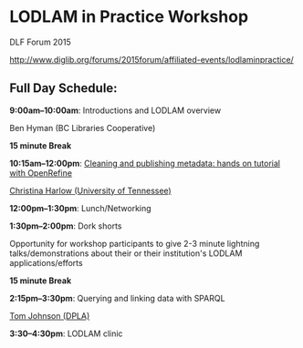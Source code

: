 # LODLAM in Practice Workshop
DLF Forum 2015

http://www.diglib.org/forums/2015forum/affiliated-events/lodlaminpractice/

## Full Day Schedule:

**9:00am–10:00am**: Introductions and LODLAM overview

Ben Hyman (BC Libraries Cooperative)

**15 minute Break**

**10:15am–12:00pm**: [Cleaning and publishing metadata: hands on tutorial with OpenRefine](CleaningMetadata)

[Christina Harlow (University of Tennessee)](http://www.twitter.com/cm_harlow)

**12:00pm–1:30pm**: Lunch/Networking

**1:30pm–2:00pm**: Dork shorts

Opportunity for workshop participants to give 2-3 minute lightning talks/demonstrations about their or their institution's LODLAM applications/efforts 

**15 minute Break**

**2:15pm–3:30pm**: Querying and linking data with SPARQL

[Tom Johnson (DPLA)](http://www.twitter.com/no_reply)

**3:30–4:30pm**: LODLAM clinic
